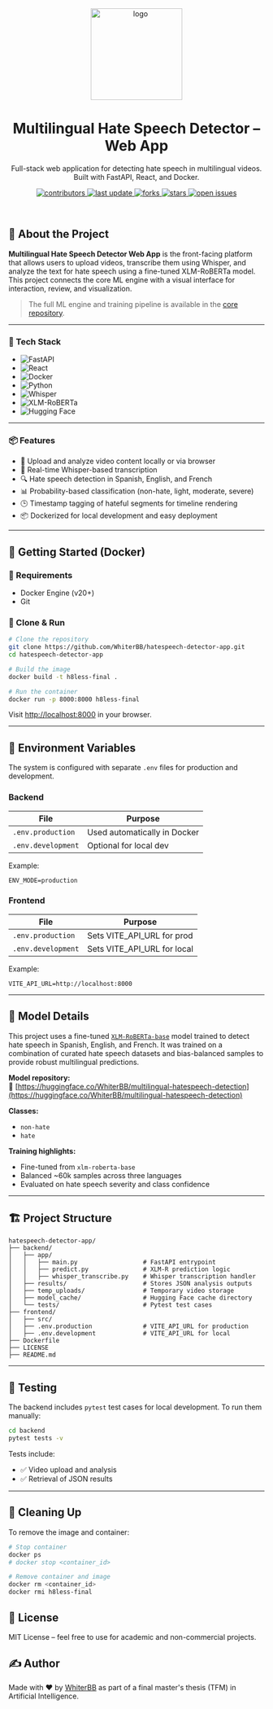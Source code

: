 <!-- Header -->

<div align="center">

  <img src="https://cdn-icons-png.flaticon.com/256/3587/3587105.png" alt="logo" width="180" height="auto" />
  <h1>Multilingual Hate Speech Detector – Web App</h1>
  
  <p>
    Full-stack web application for detecting hate speech in multilingual videos. Built with FastAPI, React, and Docker.
  </p>

<!-- Badges -->
<p>
  <a href="https://github.com/WhiterBB/hatespeech-detector-app/graphs/contributors">
    <img src="https://img.shields.io/github/contributors/WhiterBB/hatespeech-detector-app" alt="contributors" />
  </a>
  <a href="https://github.com/WhiterBB/hatespeech-detector-app/commits/main">
    <img src="https://img.shields.io/github/last-commit/WhiterBB/hatespeech-detector-app" alt="last update" />
  </a>
  <a href="https://github.com/WhiterBB/hatespeech-detector-app/network/members">
    <img src="https://img.shields.io/github/forks/WhiterBB/hatespeech-detector-app" alt="forks" />
  </a>
  <a href="https://github.com/WhiterBB/hatespeech-detector-app/stargazers">
    <img src="https://img.shields.io/github/stars/WhiterBB/hatespeech-detector-app" alt="stars" />
  </a>
  <a href="https://github.com/WhiterBB/hatespeech-detector-app/issues/">
    <img src="https://img.shields.io/github/issues/WhiterBB/hatespeech-detector-app" alt="open issues" />
  </a>
</p>

</div>

<br />

## 🧠 About the Project

**Multilingual Hate Speech Detector Web App** is the front-facing platform that allows users to upload videos, transcribe them using Whisper, and analyze the text for hate speech using a fine-tuned XLM-RoBERTa model. This project connects the core ML engine with a visual interface for interaction, review, and visualization.

> The full ML engine and training pipeline is available in the [core repository](https://github.com/WhiterBB/multilingual-hate-speech).

---

### 🚀 Tech Stack

* ![FastAPI](https://img.shields.io/badge/FastAPI-005571?style=for-the-badge&logo=fastapi&logoColor=white)
* ![React](https://img.shields.io/badge/React-61DAFB?style=for-the-badge&logo=react&logoColor=black)
* ![Docker](https://img.shields.io/badge/Docker-2496ED?style=for-the-badge&logo=docker&logoColor=white)
* ![Python](https://img.shields.io/badge/Python-3776AB?style=for-the-badge&logo=python&logoColor=white)
* ![Whisper](https://img.shields.io/badge/Whisper-555?style=for-the-badge)
* ![XLM-RoBERTa](https://img.shields.io/badge/XLM--RoBERTa-ffcc00?style=for-the-badge&logo=huggingface&logoColor=black)
* ![Hugging Face](https://img.shields.io/badge/Hugging--Face-FFBF00?style=for-the-badge&logo=huggingface&logoColor=black)

---

### 📦 Features

- 🎥 Upload and analyze video content locally or via browser
- 🧠 Real-time Whisper-based transcription
- 🔍 Hate speech detection in Spanish, English, and French
- 📊 Probability-based classification (non-hate, light, moderate, severe)
- 🕒 Timestamp tagging of hateful segments for timeline rendering
- 📦 Dockerized for local development and easy deployment

---

## 🚀 Getting Started (Docker)

### 🔧 Requirements

- Docker Engine (v20+)
- Git

### 📁 Clone & Run

```bash
# Clone the repository
git clone https://github.com/WhiterBB/hatespeech-detector-app.git
cd hatespeech-detector-app

# Build the image
docker build -t h8less-final .

# Run the container
docker run -p 8000:8000 h8less-final
```

Visit [http://localhost:8000](http://localhost:8000) in your browser.

---

## 🔐 Environment Variables

The system is configured with separate `.env` files for production and development.

### Backend

| File               | Purpose                      |
| ------------------ | ---------------------------- |
| `.env.production`  | Used automatically in Docker |
| `.env.development` | Optional for local dev       |

Example:

```env
ENV_MODE=production
```

### Frontend

| File               | Purpose                       |
| ------------------ | ----------------------------- |
| `.env.production`  | Sets VITE\_API\_URL for prod  |
| `.env.development` | Sets VITE\_API\_URL for local |

Example:

```env
VITE_API_URL=http://localhost:8000
```

---

## 🧬 Model Details

This project uses a fine-tuned [`XLM-RoBERTa-base`](https://huggingface.co/WhiterBB/multilingual-hatespeech-detection) model trained to detect hate speech in Spanish, English, and French. It was trained on a combination of curated hate speech datasets and bias-balanced samples to provide robust multilingual predictions.

**Model repository:**\
🔗 [https://huggingface.co/WhiterBB/multilingual-hatespeech-detection](https://huggingface.co/WhiterBB/multilingual-hatespeech-detection)

**Classes:**

- `non-hate`
- `hate`

**Training highlights:**

- Fine-tuned from `xlm-roberta-base`
- Balanced \~60k samples across three languages
- Evaluated on hate speech severity and class confidence

---

## 🏗️ Project Structure

```
hatespeech-detector-app/
├── backend/
│   ├── app/
│   │   ├── main.py                  # FastAPI entrypoint
│   │   ├── predict.py               # XLM-R prediction logic
│   │   ├── whisper_transcribe.py    # Whisper transcription handler
│   ├── results/                     # Stores JSON analysis outputs
│   ├── temp_uploads/                # Temporary video storage
│   ├── model_cache/                 # Hugging Face cache directory
│   └── tests/                       # Pytest test cases
├── frontend/
│   ├── src/
│   ├── .env.production              # VITE_API_URL for production
│   ├── .env.development             # VITE_API_URL for local
├── Dockerfile
├── LICENSE
├── README.md
```

---

## 🧪 Testing

The backend includes `pytest` test cases for local development.
To run them manually:

```bash
cd backend
pytest tests -v
```

Tests include:

- ✅ Video upload and analysis
- ✅ Retrieval of JSON results

---

## 🚰 Cleaning Up

To remove the image and container:

```bash
# Stop container
docker ps
# docker stop <container_id>

# Remove container and image
docker rm <container_id>
docker rmi h8less-final
```

## 📄 License

MIT License – feel free to use for academic and non-commercial projects.

## ✍️ Author

Made with ❤️ by [WhiterBB](https://github.com/WhiterBB) as part of a final master's thesis (TFM) in Artificial Intelligence.
